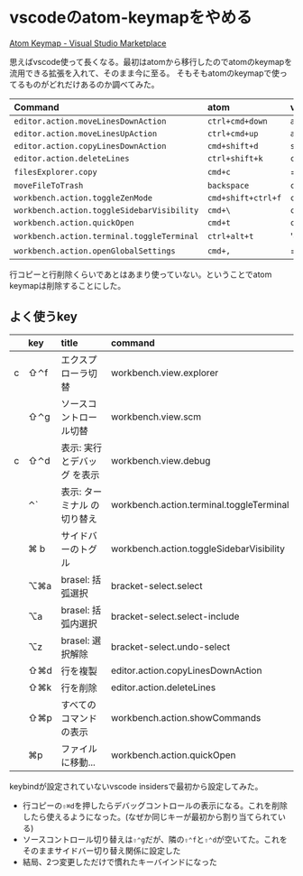 # vscodeのatom-keymapをやめる

[Atom Keymap - Visual Studio Marketplace](https://marketplace.visualstudio.com/items?itemName=ms-vscode.atom-keybindings)

思えばvscode使って長くなる。最初はatomから移行したのでatomのkeymapを流用できる拡張を入れて、そのまま今に至る。
そもそもatomのkeymapで使ってるものがどれだけあるのか調べてみた。

| Command                                    | atom               | vscode           |
|:-------------------------------------------|:-------------------|:-----------------|
| `editor.action.moveLinesDownAction`        | `ctrl+cmd+down`    | `alt+down`       |
| `editor.action.moveLinesUpAction`          | `ctrl+cmd+up`      | `alt+up`         |
| `editor.action.copyLinesDownAction`        | `cmd+shift+d`      | `shift+alt+down` |
| `editor.action.deleteLines`                | `ctrl+shift+k`     | `cmd+shift+k`    |
| `filesExplorer.copy`                       | `cmd+c`            | =                |
| `moveFileToTrash`                          | `backspace`        | `cmd+backspace`  |
| `workbench.action.toggleZenMode`           | `cmd+shift+ctrl+f` | `cmd+k z`        |
| `workbench.action.toggleSidebarVisibility` | `cmd+\`            | `cmd+b`          |
| `workbench.action.quickOpen`               | `cmd+t`            | `cmd+p`          |
| `workbench.action.terminal.toggleTerminal` | `ctrl+alt+t`       | 'ctrl+\`'  |
| `workbench.action.openGlobalSettings`      | `cmd+,`            | =      |

行コピーと行削除くらいであとはあまり使っていない。ということでatom keymapは削除することにした。

## よく使うkey

|   | key | title                 | command                 |
|:--|:----|:----------------------|:------------------------|
| c | ⇧⌃f | エクスプローラ切替           | workbench.view.explorer |
|   | ⇧⌃g | ソースコントロール切替         | workbench.view.scm      |
| c | ⇧⌃d | 表示: 実行とデバッグ を表示 | workbench.view.debug    |
|| ⌃` | 表示: ターミナル の切り替え    |workbench.action.terminal.toggleTerminal|
|| ⌘ b | サイドバーのトグル          |workbench.action.toggleSidebarVisibility|
|| ⌥⌘a | brasel: 括弧選択   |bracket-select.select|
|| ⌥a  | brasel: 括弧内選択 |bracket-select.select-include|
|| ⌥z  | brasel: 選択解除   |bracket-select.undo-select|
|| ⇧⌘d | 行を複製            |editor.action.copyLinesDownAction|
|| ⇧⌘k | 行を削除            |editor.action.deleteLines|
|| ⇧⌘p | すべてのコマンドの表示            |workbench.action.showCommands|
|| ⌘p | ファイルに移動...            |workbench.action.quickOpen|

keybindが設定されていないvscode insidersで最初から設定してみた。

- 行コピーの`⇧⌘d`を押したらデバッグコントロールの表示になる。これを削除したら使えるようになった。(なぜか同じキーが最初から割り当てられている)
- ソースコントロール切り替えは`⇧⌃g`だが、隣の`⇧⌃f`と`⇧⌃d`が空いてた。これをそのままサイドバー切り替え関係に設定した
- 結局、2つ変更しただけで慣れたキーバインドになった
